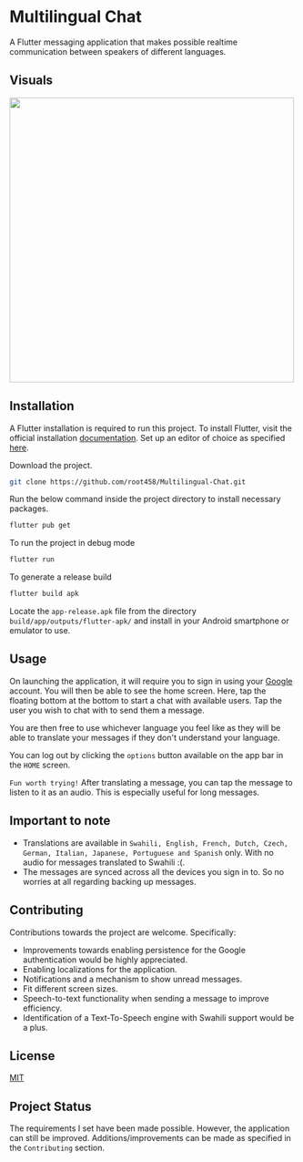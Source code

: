 # Multilingual Chat

A Flutter messaging application that makes possible realtime communication between speakers of different languages.

## Visuals
<a href="#" target="_blank"><img src="" height="500"></a>

## Installation
A Flutter installation is required to run this project.
To install Flutter, visit the official installation [documentation](https://docs.flutter.dev/get-started/install).
Set up an editor of choice as specified [here](https://docs.flutter.dev/get-started/editor).

Download the project.

```bash
git clone https://github.com/root458/Multilingual-Chat.git
```

Run the below command inside the project directory to install necessary packages.
```bash
flutter pub get
```
To run the project in debug mode 
```bash
flutter run
```

To generate a release build
```bash
flutter build apk
```
Locate the `app-release.apk` file from the directory `build/app/outputs/flutter-apk/` and install in your Android smartphone or emulator to use.

## Usage

On launching the application, it will require you to sign in using your <a href="https://accounts.google.com" target="_blank">Google</a> account. You will then be able to see the home screen. Here, tap the floating bottom at the bottom to start a chat with available users. Tap the user you wish to chat with to send them a message.

You are then free to use whichever language you feel like as they will be able to translate your messages if they don't understand your language.

You can log out by clicking the `options` button available on the app bar in the `HOME` screen. 

`Fun worth trying!` After translating a message, you can tap the message to listen to it as an audio. This is especially useful for long messages.

## Important to note
- Translations are available in `Swahili, English, French, Dutch, Czech, German, Italian, Japanese, Portuguese and Spanish` only. With no audio for messages translated to Swahili :(.
- The messages are synced across all the devices you sign in to. So no worries at all regarding backing up messages. 

## Contributing
Contributions towards the project are welcome.
Specifically:
- Improvements towards enabling persistence for the Google authentication would be highly appreciated.
- Enabling localizations for the application.
- Notifications and a mechanism to show unread messages.
- Fit different screen sizes.
- Speech-to-text functionality when sending a message to improve efficiency.
- Identification of a Text-To-Speech engine with Swahili support would be a plus.

## License
[MIT](https://github.com/root458/Suis-Flutter-Puzzle-Hack/blob/main/LICENSE)

## Project Status
The requirements I set have been made possible. However, the application can still be improved.
Additions/improvements can be made as specified in the `Contributing` section.
